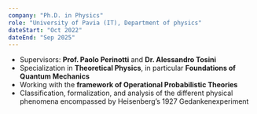 ```yaml
---
company: "Ph.D. in Physics"
role: "University of Pavia (IT), Department of physics"
dateStart: "Oct 2022"
dateEnd: "Sep 2025"
---
```


- Supervisors: **Prof. Paolo Perinotti** and **Dr. Alessandro Tosini**
- Specialization in **Theoretical Physics**, in particular **Foundations of Quantum Mechanics**
- Working with the **framework of Operational Probabilistic Theories**
- Classification, formalization, and analysis of the different physical phenomena encompassed by Heisenberg’s 1927 Gedankenexperiment